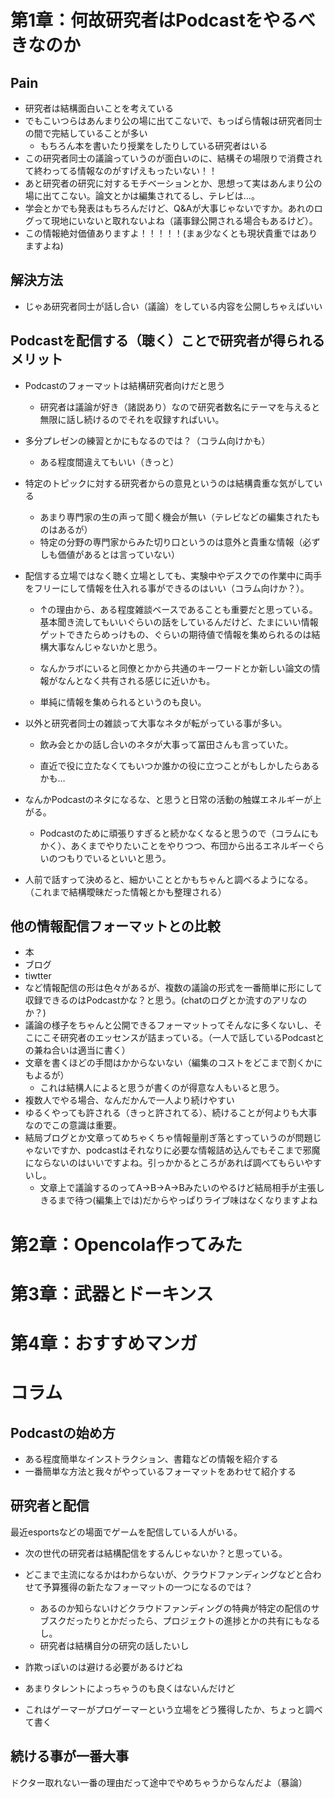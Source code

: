 

# 第1章：何故研究者はPodcastをやるべきなのか

## Pain

- 研究者は結構面白いことを考えている
- でもこいつらはあんまり公の場に出てこないで、もっぱら情報は研究者同士の間で完結していることが多い
  - もちろん本を書いたり授業をしたりしている研究者はいる
- この研究者同士の議論っていうのが面白いのに、結構その場限りで消費されて終わってる情報なのがすげえもったいない！！
- あと研究者の研究に対するモチベーションとか、思想って実はあんまり公の場に出てこない。論文とかは編集されてるし、テレビは…。
- 学会とかでも発表はもちろんだけど、Q&Aが大事じゃないですか。あれのログって現地にいないと取れないよね（議事録公開される場合もあるけど）。
- この情報絶対価値ありますよ！！！！！(まぁ少なくとも現状貴重ではありますよね)
  

## 解決方法

- じゃあ研究者同士が話し合い（議論）をしている内容を公開しちゃえばいい



## Podcastを配信する（聴く）ことで研究者が得られるメリット

- Podcastのフォーマットは結構研究者向けだと思う

  - 研究者は議論が好き（諸説あり）なので研究者数名にテーマを与えると無限に話し続けるのでそれを収録すればいい。
- 多分プレゼンの練習とかにもなるのでは？（コラム向けかも）
  - ある程度間違えてもいい（きっと）
- 特定のトピックに対する研究者からの意見というのは結構貴重な気がしている
  
  - あまり専門家の生の声って聞く機会が無い（テレビなどの編集されたものはあるが）
  - 特定の分野の専門家からみた切り口というのは意外と貴重な情報（必ずしも価値があるとは言っていない）
- 配信する立場ではなく聴く立場としても、実験中やデスクでの作業中に両手をフリーにして情報を仕入れる事ができるのはいい（コラム向けか？）。
  - ↑の理由から、ある程度雑談ベースであることも重要だと思っている。基本聞き流してもいいぐらいの話をしているんだけど、たまにいい情報ゲットできたらめっけもの、ぐらいの期待値で情報を集められるのは結構大事なんじゃないかと思う。
    
  - なんかラボにいると同僚とかから共通のキーワードとか新しい論文の情報がなんとなく共有される感じに近いかも。
  - 単純に情報を集められるというのも良い。

- 以外と研究者同士の雑談って大事なネタが転がっている事が多い。

  - 飲み会とかの話し合いのネタが大事って冨田さんも言っていた。

  - 直近で役に立たなくてもいつか誰かの役に立つことがもしかしたらあるかも…
  
- なんかPodcastのネタになるな、と思うと日常の活動の触媒エネルギーが上がる。

  - Podcastのために頑張りすぎると続かなくなると思うので（コラムにもかく）、あくまでやりたいことをやりつつ、布団から出るエネルギーぐらいのつもりでいるといいと思う。
  
- 人前で話すって決めると、細かいこととかもちゃんと調べるようになる。（これまで結構曖昧だった情報とかも整理される）
## 他の情報配信フォーマットとの比較

  - 本
  - ブログ
  - tiwtter
  - など情報配信の形は色々があるが、複数の議論の形式を一番簡単に形にして収録できるのはPodcastかな？と思う。(chatのログとか流すのアリなのか？)
  - 議論の様子をちゃんと公開できるフォーマットってそんなに多くないし、そこにこそ研究者のエッセンスが詰まっている。（一人で話しているPodcastとの兼ね合いは適当に書く）
  - 文章を書くほどの手間はかからないない（編集のコストをどこまで割くかにもよるが）
    - これは結構人によると思うが書くのが得意な人もいると思う。
- 複数人でやる場合、なんだかんで一人より続けやすい
- ゆるくやっても許される（きっと許されてる）、続けることが何よりも大事なのでこの意識は重要。
- 結局ブログとか文章ってめちゃくちゃ情報量削ぎ落とすっていうのが問題じゃないですか、podcastはそれなりに必要な情報詰め込んでもそこまで邪魔にならないのはいいですよね。引っかかるところがあれば調べてもらいやすいし。
  - 文章上で議論するのってA->B->A->Bみたいのやるけど結局相手が主張しきるまで待つ(編集上では)だからやっぱりライブ味はなくなりますよね



# 第2章：Opencola作ってみた


# 第3章：武器とドーキンス


# 第4章：おすすめマンガ






# コラム

## Podcastの始め方
- ある程度簡単なインストラクション、書籍などの情報を紹介する
- 一番簡単な方法と我々がやっているフォーマットをあわせて紹介する

## 研究者と配信

最近esportsなどの場面でゲームを配信している人がいる。

- 次の世代の研究者は結構配信をするんじゃないか？と思っている。
- どこまで主流になるかはわからないが、クラウドファンディングなどと合わせて予算獲得の新たなフォーマットの一つになるのでは？
  - あるのか知らないけどクラウドファンディングの特典が特定の配信のサブスクだったりとかだったら、プロジェクトの進捗とかの共有にもなるし。
  - 研究者は結構自分の研究の話したいし
- 詐欺っぽいのは避ける必要があるけどね
- あまりタレントによっちゃうのも良くはないんだけど

- これはゲーマーがプロゲーマーという立場をどう獲得したか、ちょっと調べて書く

## 続ける事が一番大事

ドクター取れない一番の理由だって途中でやめちゃうからなんだよ（暴論）